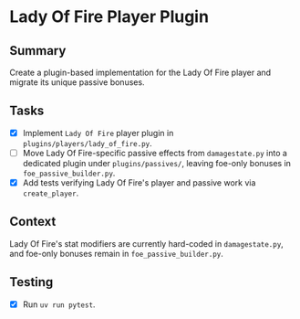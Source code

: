 # Lady Of Fire Player Plugin

## Summary
Create a plugin-based implementation for the Lady Of Fire player and migrate its unique passive bonuses.

## Tasks
- [x] Implement `Lady Of Fire` player plugin in `plugins/players/lady_of_fire.py`.
- [ ] Move Lady Of Fire-specific passive effects from `damagestate.py` into a dedicated plugin under `plugins/passives/`, leaving foe-only bonuses in `foe_passive_builder.py`.
- [x] Add tests verifying Lady Of Fire's player and passive work via `create_player`.

## Context
Lady Of Fire's stat modifiers are currently hard-coded in `damagestate.py`, and foe-only bonuses remain in `foe_passive_builder.py`.

## Testing
- [x] Run `uv run pytest`.
